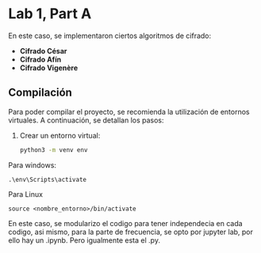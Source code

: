 # Lab 1, Part A

En este caso, se implementaron ciertos algoritmos de cifrado:

- **Cifrado César**
- **Cifrado Afín**
- **Cifrado Vigenère**

## Compilación

Para poder compilar el proyecto, se recomienda la utilización de entornos virtuales. A continuación, se detallan los pasos:

1. Crear un entorno virtual:
   ```bash
   python3 -m venv env

Para windows:
```
.\env\Scripts\activate
```
Para Linux
```
source <nombre_entorno>/bin/activate
```
En este caso, se modularizo el codigo para tener independecia en cada codigo, asi mismo, para la parte de frecuencia, se opto por jupyter lab,
por ello hay un .ipynb. Pero igualmente esta el .py.
